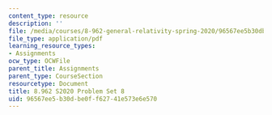 ```yaml
---
content_type: resource
description: ''
file: /media/courses/8-962-general-relativity-spring-2020/96567ee5b30dbe0ff62741e573e6e570_MIT8_962S20_pset08.pdf
file_type: application/pdf
learning_resource_types:
- Assignments
ocw_type: OCWFile
parent_title: Assignments
parent_type: CourseSection
resourcetype: Document
title: 8.962 S2020 Problem Set 8
uid: 96567ee5-b30d-be0f-f627-41e573e6e570
---
```

